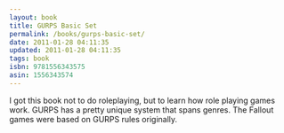 ```yaml
---
layout: book
title: GURPS Basic Set
permalink: /books/gurps-basic-set/
date: 2011-01-28 04:11:35
updated: 2011-01-28 04:11:35
tags: book
isbn: 9781556343575
asin: 1556343574
---
```

I got this book not to do roleplaying, but to learn how role playing games
work. GURPS has a pretty unique system that spans genres. The Fallout games
were based on GURPS rules originally.
